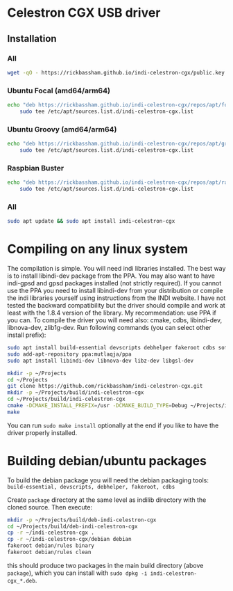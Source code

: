 # Celestron CGX USB driver

## Installation

### All

```bash
wget -qO - https://rickbassham.github.io/indi-celestron-cgx/public.key | sudo apt-key add -
```

### Ubuntu Focal (amd64/arm64)

```bash
echo "deb https://rickbassham.github.io/indi-celestron-cgx/repos/apt/focal focal main" | \
    sudo tee /etc/apt/sources.list.d/indi-celestron-cgx.list
```

### Ubuntu Groovy (amd64/arm64)

```bash
echo "deb https://rickbassham.github.io/indi-celestron-cgx/repos/apt/groovy groovy main" | \
    sudo tee /etc/apt/sources.list.d/indi-celestron-cgx.list
```

### Raspbian Buster

```bash
echo "deb https://rickbassham.github.io/indi-celestron-cgx/repos/apt/raspbian buster main" | \
    sudo tee /etc/apt/sources.list.d/indi-celestron-cgx.list
```

### All

```bash
sudo apt update && sudo apt install indi-celestron-cgx
```

Compiling on any linux system
=============================

The compilation is simple. You will need indi libraries installed. The best way
is to install libindi-dev package from the PPA. You may also want to have
indi-gpsd and gpsd packages installed (not strictly required). If you cannot use
the PPA you need to install libindi-dev from your distribution or compile the
indi libraries yourself using instructions from the INDI website. I have not
tested the backward compatibility but the driver should compile and work at
least with the 1.8.4 version of the library. My recommendation: use PPA if you
can. To compile the driver you will need also: cmake, cdbs, libindi-dev,
libnova-dev, zlib1g-dev. Run following commands (you can select other install
prefix):

```sh
sudo apt install build-essential devscripts debhelper fakeroot cdbs software-properties-common cmake
sudo add-apt-repository ppa:mutlaqja/ppa
sudo apt install libindi-dev libnova-dev libz-dev libgsl-dev
```

```sh
mkdir -p ~/Projects
cd ~/Projects
git clone https://github.com/rickbassham/indi-celestron-cgx.git
mkdir -p ~/Projects/build/indi-celestron-cgx
cd ~/Projects/build/indi-celestron-cgx
cmake -DCMAKE_INSTALL_PREFIX=/usr -DCMAKE_BUILD_TYPE=Debug ~/Projects/indi-celestron-cgx
make
```

You can run `sudo make install` optionally at the end if you like to have the driver
properly installed.

Building debian/ubuntu packages
===============================

To build the debian package you will need the debian packaging tools:
`build-essential, devscripts, debhelper, fakeroot, cdbs`

Create `package` directory at the same level as indilib directory with the
cloned source. Then execute:

```sh
mkdir -p ~/Projects/build/deb-indi-celestron-cgx
cd ~/Projects/build/deb-indi-celestron-cgx
cp -r ~/indi-celestron-cgx .
cp -r ~/indi-celestron-cgx/debian debian
fakeroot debian/rules binary
fakeroot debian/rules clean
```
this should produce two packages in the main build directory (above `package`),
which you can install with `sudo dpkg -i indi-celestron-cgx_*.deb`.

